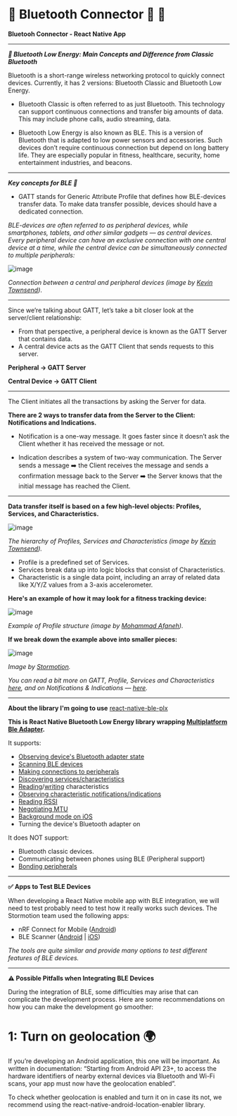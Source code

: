 # :small_blue_diamond: Bluetooth Connector :iphone: :small_blue_diamond:
**Bluetooh Connector - React Native App**
____________________________________________________________________________________________________________________________________________

***📳 Bluetooth Low Energy: Main Concepts and Difference from Classic Bluetooth***

Bluetooth is a short-range wireless networking protocol to quickly connect devices. Currently, it has 2 versions: Bluetooth Classic and Bluetooth Low Energy.

- Bluetooth Classic is often referred to as just Bluetooth. This technology can support continuous connections and transfer big amounts of data. This may include phone calls, audio streaming, data.

- Bluetooth Low Energy is also known as BLE. This is a version of Bluetooth that is adapted to low power sensors and accessories. Such devices don’t require continuous connection but depend on long battery life. They are especially popular in fitness, healthcare, security, home entertainment industries, and beacons.
____________________________________________________________________________________________________________________________________________
***Key concepts for BLE 📖***
- GATT stands for Generic Attribute Profile that defines how BLE-devices transfer data. To make data transfer possible, devices should have a dedicated connection.

_BLE-devices are often referred to as peripheral devices, while smartphones, tablets, and other similar gadgets — as central devices. 
Every peripheral device can have an exclusive connection with one central device at a time, while the central device can be simultaneously connected to multiple peripherals:_

![image](https://user-images.githubusercontent.com/20091777/122648996-bcecc600-d0f9-11eb-8818-6a725adf99c5.png)

_Connection between a central and peripheral devices (image by [Kevin Townsend](https://learn.adafruit.com/users/ktownsend))_.

____________________________________________________________________________________________________________________________________________
Since we’re talking about GATT, let’s take a bit closer look at the server/client relationship:
- From that perspective, a peripheral device is known as the GATT Server that contains data.
- A central device acts as the GATT Client that sends requests to this server.

**Peripheral -> GATT Server**

**Central Device -> GATT Client**
____________________________________________________________________________________________________________________________________________
The Client initiates all the transactions by asking the Server for data. 

**There are 2 ways to transfer data from the Server to the Client: Notifications and Indications.**

- Notification is a one-way message. It goes faster since it doesn’t ask the Client whether it has received the message or not.

- Indication describes a system of two-way communication. 
The Server sends a message ➡️ the Client receives the message and sends a confirmation message back to the Server ➡️ the Server knows that the initial message has reached the Client.
____________________________________________________________________________________________________________________________________________
**Data transfer itself is based on a few high-level objects: Profiles, Services, and Characteristics.**

![image](https://user-images.githubusercontent.com/20091777/122649427-cecf6880-d0fb-11eb-9a70-ab6e8b2998aa.png)

_The hierarchy of Profiles, Services and Characteristics (image by [Kevin Townsend](https://learn.adafruit.com/users/ktownsend))._

- Profile is a predefined set of Services.
- Services break data up into logic blocks that consist of Characteristics.
- Characteristic is a single data point, including an array of related data like X/Y/Z values from a 3-axis accelerometer.

**Here's an example of how it may look for a fitness tracking device:**

![image](https://user-images.githubusercontent.com/20091777/122649567-66cd5200-d0fc-11eb-8281-d39bb080e01d.png)

_Example of Profile structure (image by [Mohammad Afaneh](https://www.novelbits.io/author/mafaneh/))._

**If we break down the example above into smaller pieces:**

![image](https://user-images.githubusercontent.com/20091777/122649989-7fd70280-d0fe-11eb-9ab9-46a02ebe319e.png)

_Image by [Stormotion](https://stormotion.io/blog/what-to-consider-when-integrating-ble-in-your-react-native-app/)._

_You can read a bit more on GATT, Profile, Services and Characteristics [here](https://learn.adafruit.com/introduction-to-bluetooth-low-energy/gatt), and on Notifications & Indications — [here](https://community.nxp.com/docs/DOC-328525)._
____________________________________________________________________________________________________________________________________________

**About the library I'm going to use**
 [react-native-ble-plx](https://openbase.com/js/react-native-ble-plx)

**This is React Native Bluetooth Low Energy library wrapping [Multiplatform Ble Adapter](https://github.com/gkapusta/MultiPlatformBleAdapter).**

It supports:
- [Observing device's Bluetooth adapter state](https://github.com/dotintent/react-native-ble-plx/wiki/Bluetooth-Adapter-State)
- [Scanning BLE devices](https://github.com/dotintent/react-native-ble-plx/wiki/Bluetooth-Scanning)
- [Making connections to peripherals](https://github.com/dotintent/react-native-ble-plx/wiki/Device-Connecting)
- [Discovering services/characteristics](https://github.com/dotintent/react-native-ble-plx/wiki/Device-Service-Discovery)
- [Reading](https://github.com/dotintent/react-native-ble-plx/wiki/Characteristic-Reading)/[writing](https://github.com/dotintent/react-native-ble-plx/wiki/Characteristic-Writing) characteristics
- [Observing characteristic notifications/indications](https://github.com/dotintent/react-native-ble-plx/wiki/Characteristic-Notifying)
- [Reading RSSI](https://github.com/dotintent/react-native-ble-plx/wiki/RSSI-Reading)
- [Negotiating MTU](https://github.com/dotintent/react-native-ble-plx/wiki/MTU-Negotiation)
- [Background mode on iOS](https://github.com/dotintent/react-native-ble-plx/wiki/Background-mode-(iOS))
- Turning the device's Bluetooth adapter on

It does NOT support:
- Bluetooth classic devices.
- Communicating between phones using BLE (Peripheral support)
- [Bonding peripherals](https://github.com/dotintent/react-native-ble-plx/wiki/Device-Bonding)
____________________________________________________________________________________________________________________________________________

**✅ Apps to Test BLE Devices**

When developing a React Native mobile app with BLE integration, we will need to test probably need to test how it really works such devices. The Stormotion team used the following apps:
- nRF Connect for Mobile ([Android](https://play.google.com/store/apps/details?id=no.nordicsemi.android.mcp&hl=uk))
- BLE Scanner ([Android](https://play.google.com/store/apps/details?id=com.macdom.ble.blescanner&hl=uk) | [iOS](https://apps.apple.com/ru/app/ble-scanner-4-0/id1221763603))

_The tools are quite similar and provide many options to test different features of BLE devices._
____________________________________________________________________________________________________________________________________________
**⚠️ Possible Pitfalls when Integrating BLE Devices**

During the integration of BLE, some difficulties may arise that can complicate the development process. 
Here are some recommendations on how you can make the development go smoother:

# 1: Turn on geolocation 🌍
If you’re developing an Android application, this one will be important. As written in documentation: “Starting from Android API 23+, to access the hardware identifiers of nearby external devices via Bluetooth and Wi-Fi scans, your app must now have the geolocation enabled”.

To check whether geolocation is enabled and turn it on in case its not, we recommend using the react-native-android-location-enabler library.
